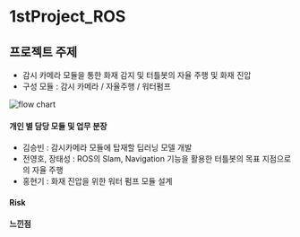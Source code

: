 # 1stProject_ROS
## 프로젝트 주제 
- 감시 카메라 모듈을 통한 화재 감지 및 터틀봇의 자율 주행 및 화재 진압
- 구성 모듈 : 감시 카메라 / 자율주행 / 워터펌프

![flow chart](https://user-images.githubusercontent.com/61238033/147212101-818e5f6f-77fc-419c-ad1f-c0022275a7ad.png)
#### 개인 별 담당 모듈 및 업무 분장
- 김승빈 : 감시카메라 모듈에 탑재할 딥러닝 모델 개발
- 전영호, 장태성 : ROS의 Slam, Navigation 기능을 활용한 터틀봇의 목표 지점으로의 자율 주행
- 홍현기 : 화재 진압을 위한 워터 펌프 모듈 설계  

#### Risk

#### 느낀점
